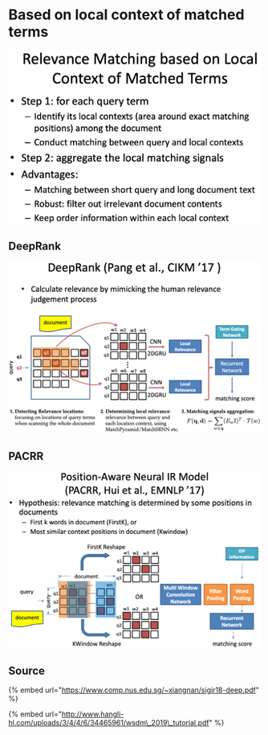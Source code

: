 # Based on local context of matched terms

![](../../../../../../.gitbook/assets/lark20190528162449.png)

## DeepRank

![](../../../../../../.gitbook/assets/lark20190528162337.png)

## PACRR

![](../../../../../../.gitbook/assets/lark20190528162415.png)

## Source

{% embed url="https://www.comp.nus.edu.sg/~xiangnan/sigir18-deep.pdf" %}

{% embed url="http://www.hangli-hl.com/uploads/3/4/4/6/34465961/wsdm\_2019\_tutorial.pdf" %}

